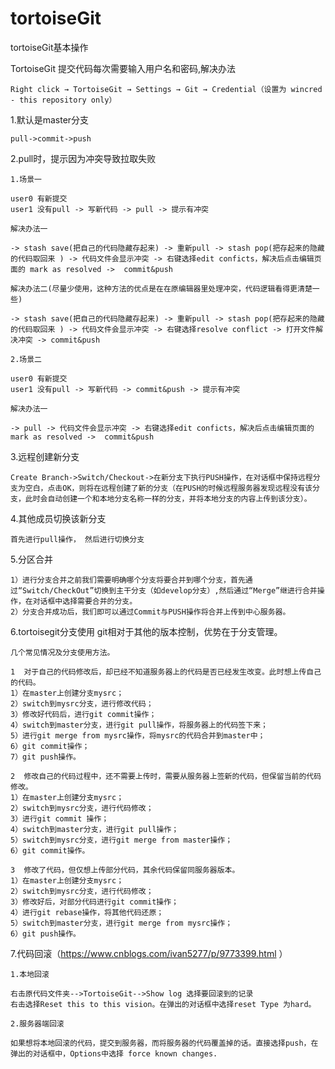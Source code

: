 # tortoiseGit
tortoiseGit基本操作

TortoiseGit 提交代码每次需要输入用户名和密码,解决办法

    Right click → TortoiseGit → Settings → Git → Credential（设置为 wincred - this repository only）


1.默认是master分支

    pull->commit->push

2.pull时，提示因为冲突导致拉取失败

    1.场景一

    user0 有新提交
    user1 没有pull -> 写新代码 -> pull -> 提示有冲突
     
    解决办法一

    -> stash save(把自己的代码隐藏存起来) -> 重新pull -> stash pop(把存起来的隐藏的代码取回来 ) -> 代码文件会显示冲突 -> 右键选择edit conficts，解决后点击编辑页面的 mark as resolved ->  commit&push
     
    解决办法二(尽量少使用，这种方法的优点是在在原编辑器里处理冲突，代码逻辑看得更清楚一些)

    -> stash save(把自己的代码隐藏存起来) -> 重新pull -> stash pop(把存起来的隐藏的代码取回来 ) -> 代码文件会显示冲突 -> 右键选择resolve conflict -> 打开文件解决冲突 -> commit&push
     
    2.场景二

    user0 有新提交
    user1 没有pull -> 写新代码 -> commit&push -> 提示有冲突
     
    解决办法一

    -> pull -> 代码文件会显示冲突 -> 右键选择edit conficts，解决后点击编辑页面的 mark as resolved ->  commit&push

3.远程创建新分支

    Create Branch->Switch/Checkout->在新分支下执行PUSH操作，在对话框中保持远程分支为空白，点击OK，则将在远程创建了新的分支（在PUSH的时候远程服务器发现远程没有该分支，此时会自动创建一个和本地分支名称一样的分支，并将本地分支的内容上传到该分支）。

4.其他成员切换该新分支

    首先进行pull操作， 然后进行切换分支

5.分区合并

    1）进行分支合并之前我们需要明确哪个分支将要合并到哪个分支，首先通过“Switch/CheckOut”切换到主干分支（如develop分支）,然后通过“Merge”继进行合并操作，在对话框中选择需要合并的分支。
    2）分支合并成功后，我们即可以通过Commit与PUSH操作将合并上传到中心服务器。

6.tortoisegit分支使用
    git相对于其他的版本控制，优势在于分支管理。

    几个常见情况及分支使用方法。

    1  对于自己的代码修改后，却已经不知道服务器上的代码是否已经发生改变。此时想上传自己的代码。
    1）在master上创建分支mysrc；
    2）switch到mysrc分支，进行修改代码；
    3）修改好代码后，进行git commit操作；
    4）switch到master分支，进行git pull操作，将服务器上的代码签下来；
    5）进行git merge from mysrc操作，将mysrc的代码合并到master中；
    6）git commit操作；
    7）git push操作。

    2  修改自己的代码过程中，还不需要上传时，需要从服务器上签新的代码，但保留当前的代码修改。
    1）在master上创建分支mysrc；
    2）switch到mysrc分支，进行代码修改；
    3）进行git commit 操作；
    4）switch到master分支，进行git pull操作；
    5）switch到mysrc分支，进行git merge from master操作；
    6）git commit操作。

    3  修改了代码，但仅想上传部分代码，其余代码保留同服务器版本。
    1）在master上创建分支mysrc；
    2）switch到mysrc分支，进行代码修改；
    3）修改好后，对部分代码进行git commit操作；
    4）进行git rebase操作，将其他代码还原；
    5）switch到master分支，进行git merge from mysrc操作；
    6）git push操作。

7.代码回滚（https://www.cnblogs.com/ivan5277/p/9773399.html ）

    1.本地回滚

    右击原代码文件夹-->TortoiseGit-->Show log 选择要回滚到的记录
    右击选择Reset this to this vision。在弹出的对话框中选择reset Type 为hard。

    2.服务器端回滚 

    如果想将本地回滚的代码，提交到服务器，而将服务器的代码覆盖掉的话。直接选择push，在弹出的对话框中，Options中选择 force known changes.